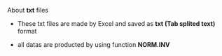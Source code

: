 About **txt** files

* These txt files are made by Excel and saved as **txt (Tab splited text)** format

* all datas are producted by using function **NORM.INV**
